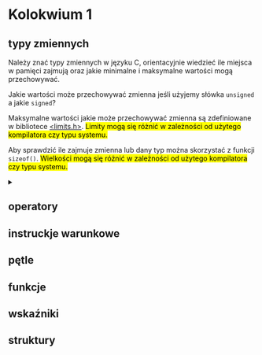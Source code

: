 # Kolokwium 1
## typy zmiennych
Należy znać typy zmiennych w języku C, orientacyjnie wiedzieć ile miejsca w pamięci zajmują oraz jakie minimalne i maksymalne wartości mogą przechowywać.

Jakie wartości może przechowywać zmienna jeśli użyjemy słówka `unsigned` a jakie `signed`?

Maksymalne wartości jakie może przechowywać zmienna są zdefiniowane w bibliotece [<limits.h>](https://learn.microsoft.com/en-us/cpp/c-language/cpp-integer-limits?view=msvc-170). <mark>Limity mogą się różnić w zależności od użytego kompilatora czy typu systemu.</mark>

Aby sprawdzić ile zajmuje zmienna lub dany typ można skorzystać z funkcji `sizeof()`. <mark>Wielkości mogą się różnić w zależności od użytego kompilatora czy typu systemu.</mark>

<details>
<summary></summary>

```c
#include <limits.h>
#include <stdio.h>

int main(int argc, char const *argv[])
{
    printf("Ilosc bitow w bajcie: %i\n",CHAR_BIT);
    double a = 10.543;
    printf("Ilosc bajtow jaka zajmuje zmienna a = %d\n", sizeof(a));

    printf("Ilosc bajtow jakie zajmuje typ char = %d", sizeof(char));
    return 0;
}
```

```bash
Ilosc bitow w bajcie: 8
Ilosc bajtow jaka zajmuje zmienna a = 8
Ilosc bajtow jakie zajmuje typ char = 1
```

</details>

## operatory

## instruckje warunkowe

## pętle

## funkcje

## wskaźniki

## struktury